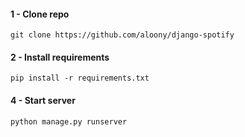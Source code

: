 #### 1 - Clone repo

```
git clone https://github.com/aloony/django-spotify
```

#### 2 - Install requirements

```
pip install -r requirements.txt

```

#### 4 - Start server

```
python manage.py runserver
```
